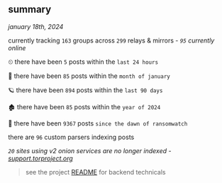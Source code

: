 
## summary
_january 18th, 2024_

currently tracking `163` groups across `299` relays & mirrors - _`95` currently online_

⏲ there have been `5` posts within the `last 24 hours`

🦈 there have been `85` posts within the `month of january`

🪐 there have been `894` posts within the `last 90 days`

🏚 there have been `85` posts within the `year of 2024`

🦕 there have been `9367` posts `since the dawn of ransomwatch`

there are `96` custom parsers indexing posts

_`20` sites using v2 onion services are no longer indexed - [support.torproject.org](https://support.torproject.org/onionservices/v2-deprecation/)_

> see the project [README](https://github.com/joshhighet/ransomwatch#ransomwatch--) for backend technicals
